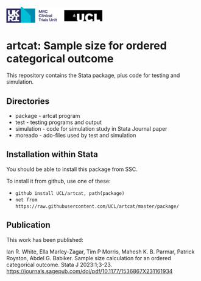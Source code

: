 <a href ="https://www.mrcctu.ucl.ac.uk/"><img src="MRCCTU_at_UCL_Logo.png" width="50%" /></a> 

# artcat: Sample size for ordered categorical outcome

This repository contains the Stata package, plus code for testing and simulation.
 
## Directories
* package - artcat program
* test - testing programs and output
* simulation - code for simulation study in Stata Journal paper
* moreado - ado-files used by test and simulation

## Installation within Stata
You should be able to install this package from SSC.

To install it from github, use one of these:
- `github install UCL/artcat, path(package)`
- `net from https://raw.githubusercontent.com/UCL/artcat/master/package/`

## Publication
This work has been published:

Ian R. White, Ella Marley-Zagar, Tim P Morris, Mahesh K. B. Parmar, Patrick Royston, Abdel G. Babiker. Sample size calculation for an ordered categorical outcome. Stata J 2023:1;3-23.
https://journals.sagepub.com/doi/pdf/10.1177/1536867X231161934
